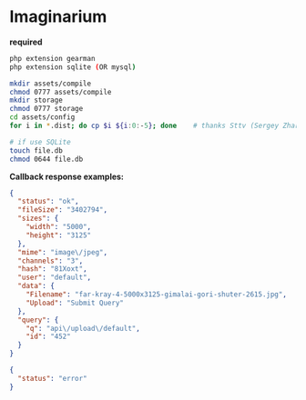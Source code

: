 # Imaginarium

**required**
```bash
php extension gearman
php extension sqlite (OR mysql)
```

```bash
mkdir assets/compile
chmod 0777 assets/compile
mkdir storage
chmod 0777 storage
cd assets/config
for i in *.dist; do cp $i ${i:0:-5}; done    # thanks Sttv (Sergey Zharkov) 
```

```bash
# if use SQLite
touch file.db          
chmod 0644 file.db
```

**Callback response examples:**
```json
{
  "status": "ok",
  "fileSize": "3402794",
  "sizes": {
    "width": "5000",
    "height": "3125"
  },
  "mime": "image\/jpeg",
  "channels": "3",
  "hash": "81Xoxt",
  "user": "default",
  "data": {
    "Filename": "far-kray-4-5000x3125-gimalai-gori-shuter-2615.jpg",
    "Upload": "Submit Query"
  },
  "query": {
    "q": "api\/upload\/default",
    "id": "452"
  }
}
```

```json
{
  "status": "error"
}
```
